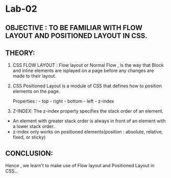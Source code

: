 # Lab-02

## OBJECTIVE : TO BE FAMILIAR WITH FLOW LAYOUT AND POSITIONED LAYOUT IN CSS.  
  
## THEORY:  
  
1.  CSS FLOW LAYOUT :
  Flow layout or Normal Flow , is the way that Block and inline elements are isplayed on a page before any changes are made to their layout.

    
2. CSS Positioned Layout is a module of CSS that defines how to position elements on the page.

     Properties : 
       - top
       - right
       - bottom
       - left
       - z-index

3. Z-INDEX:
 The z-index property specifies the stack order of an element.  

 * An element with greater stack order is always in front of an element with a lower stack order.
 * z-index only works on positioned elements(position : absolute, relative, fixed, or sticky)

## CONCLUSION: 
 Hence , we learn't to make use of Flow layout and Positioned Layout in CSS...
